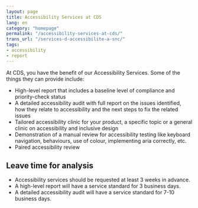```yaml
---
layout: page
title: Accessibility Services at CDS
lang: en
category: "homepage"
permalink: "/accessibility-services-at-cds/"
trans_url: "/services-d-accessibilite-a-snc/"
tags:
- accessibility
- report
---
```


At CDS, you have the benefit of our Accessibility Services. Some of the things they can provide include:

- High-level report that includes a baseline level of compliance and priority-check status
- A detailed accessibility audit with full report on the issues identified, how they relate to accessibility and the next steps to fix the related issues
- Tailored accessibility clinic for your product, a specific topic or a general clinic on accessibility and inclusive design
- Demonstration of a manual review for accessibility testing like keyboard navigation, behaviours, use of colour, implementing aria correctly, etc.
- Paired accessibility review

## Leave time for analysis

- Accessibility services should be requested at least 3 weeks in advance.
- A high-level report will have a service standard for 3 business days.
- A detailed accessibility audit will have a service standard for 7-10 business days.